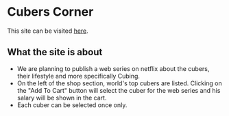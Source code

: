 # Cubers Corner

This site can be visited [here](https://react-assignment-tasnimul.netlify.app).

## What the site is about

- We are planning to publish a web series on netflix about the cubers, their lifestyle and more specifically Cubing.
- On the left of the shop section, world's top cubers are listed. Clicking on the "Add To Cart" button will select the cuber for the web series and his salary will be shown in the cart.
- Each cuber can be selected once only.
